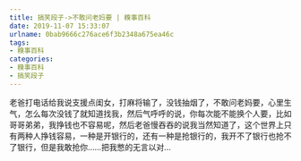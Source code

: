 ```yaml
---
title: 搞笑段子->不敢问老妈要 | 糗事百科
date: 2019-11-07 15:33:07
urlname: 0bab9666c276ace6f3b2348a675ea46c
tags: 
- 糗事百科
categories:
- 糗事百科
- 搞笑段子
---
```

老爸打电话给我说支援点闺女，打麻将输了，没钱抽烟了，不敢问老妈要，心里生气，怎么每次没钱了就知道找我，然后气呼呼的说，你每次能不能换个人要，比如哥哥弟弟，我挣钱也不容易呢，然后老爸慢吞吞的说我当然知道了，这个世界上只有两种人挣钱容易，一种是开银行的，还有一种是抢银行的，我开不了银行也抢不了银行，但是我敢抢你……把我憋的无言以对…


